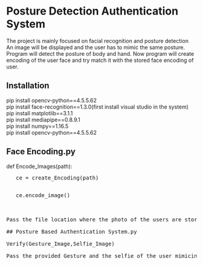 # Posture Detection Authentication System

The project is mainly focused on facial recognition and posture detection 
An image will be displayed and the user has to mimic the same posture.
Program will detect the posture of body and hand.
Now program will create encoding of the user face and try match it with the stored face encoding  of user.


## Installation 

pip install opencv-python==4.5.5.62 <br />
pip install face-recognition==1.3.0(first install visual studio in the system) <br />
pip install matplotlib==3.1.1 <br />
pip install mediapipe==0.8.9.1 <br />
pip install numpy==1.16.5 <br />
pip install opencv-python==4.5.5.62 <br />


## Face Encoding.py


def Encode_Images(path): <br />
<pre />   ce = create_Encoding(path)<br />
<pre />   ce.encode_image()<br />


Pass the file location where the photo of the users are stored with a '/' at the end

## Posture Based Authentication System.py

Verify(Gesture_Image,Selfie_Image)

Pass the provided Gesture and the selfie of the user mimicing the user

